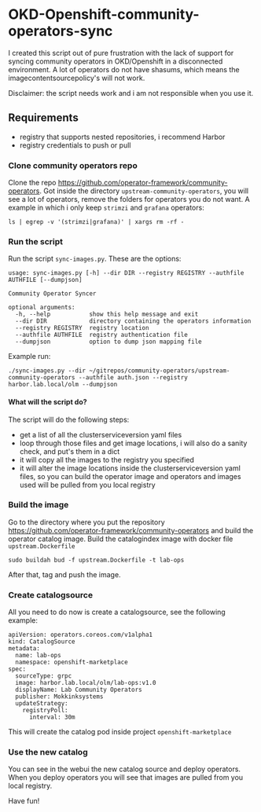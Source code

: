 # OKD-Openshift-community-operators-sync
I created this script out of pure frustration with the lack of support for syncing community operators in OKD/Openshift in a disconnected environment.
A lot of operators do not have shasums, which means the imagecontentsourcepolicy's will not work.

Disclaimer: the script needs work and i am not responsible when you use it.

## Requirements
- registry that supports nested repositories, i recommend Harbor
- registry credentials to push or pull

### Clone community operators repo
Clone the repo https://github.com/operator-framework/community-operators.
Got inside the directory ```upstream-community-operators```, you will see a lot of operators, remove the folders for operators you do not want.
A example in which i only keep ```strimzi``` and ```grafana``` operators:
```
ls | egrep -v '(strimzi|grafana)' | xargs rm -rf -
```

### Run the script
Run the script ```sync-images.py```.
These are the options:
```
usage: sync-images.py [-h] --dir DIR --registry REGISTRY --authfile AUTHFILE [--dumpjson]

Community Operator Syncer

optional arguments:
  -h, --help           show this help message and exit
  --dir DIR            directory containing the operators information
  --registry REGISTRY  registry location
  --authfile AUTHFILE  registry authentication file
  --dumpjson           option to dump json mapping file
```

Example run:
```
./sync-images.py --dir ~/gitrepos/community-operators/upstream-community-operators --authfile auth.json --registry harbor.lab.local/olm --dumpjson
```

#### What will the script do?
The script will do the following steps:

- get a list of all the clusterserviceversion yaml files
- loop through those files and get image locations, i will also do a sanity check, and put's them in a dict
- it will copy all the images to the registry you specified
- it will alter the image locations inside the clusterserviceversion yaml files, so you can build the operator image and operators and images used will be pulled from you local registry

### Build the image
Go to the directory where you put the repository https://github.com/operator-framework/community-operators and build the operator catalog image.
Build the catalogindex image with docker file ```upstream.Dockerfile```
```
sudo buildah bud -f upstream.Dockerfile -t lab-ops
```

After that, tag and push the image.


### Create catalogsource
All you need to do now is create a catalogsource, see the following example:

```
apiVersion: operators.coreos.com/v1alpha1
kind: CatalogSource
metadata:
  name: lab-ops
  namespace: openshift-marketplace
spec:
  sourceType: grpc
  image: harbor.lab.local/olm/lab-ops:v1.0
  displayName: Lab Community Operators
  publisher: Mokkinksystems
  updateStrategy:
    registryPoll: 
      interval: 30m
```

This will create the catalog pod inside project ```openshift-marketplace```


### Use the new catalog
You can see in the webui the new catalog source and deploy operators.
When you deploy operators you will see that images are pulled from you local registry.

Have fun!
